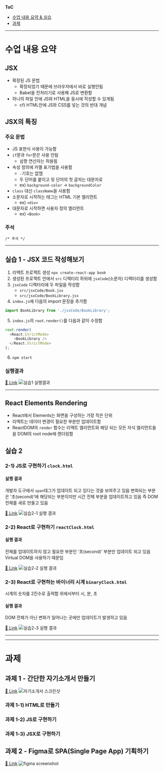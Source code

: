 **ToC**
- [수업 내용 요약 & 실습](#수업-내용-요약)
- [과제](#과제)

---

# 수업 내용 요약
## JSX
- 확장된 JS 문법
	- 확장되었기 때문에 브라우저에서 바로 실행안됨
	- Babel을 전처리기로 사용해 JS로 변환함
- 하나의 파일 안에 JS와 HTML을 동시에 작성할 수 있게됨
	- cf) HTML안에 JS와 CSS를 넣는 것의 반대 개념
## JSX의 특징
### 주요 문법
- JS 표현식 사용이 가능함
- `if`문과 `for`문은 사용 안됨
	- 삼항 연산자는 허용됨
- 속성 정의에 카멜 표기법을 사용함
	- `-`기호는 없앰
	- 두 단어를 붙이고 뒷 단어의 첫 글자는 대문자로
	- ex) `background-color` → `backgroundColor`
- `class` 대신 `className`을 사용함
- 소문자로 시작하는 태그는 HTML 기본 엘리먼트
	- ex) `<div>`
- 대문자로 시작하면 사용자 정의 엘리먼트
	- ex) `<Book>`

### 주석
```
/* 주석 */
```


---

## 실습 1 - JSX 코드 작성해보기

1. 리액트 프로젝트 생성 `npx create-react-app book`
2. 생성된 프로젝트 안에서 `src` 디렉터리 하위에 `jsxCode`(소문자) 디렉터리를 생성함
3. `jsxCode` 디렉터리에 두 파일을 작성함
	- `src/jsxCode/Book.jsx`
	- `src/jsxCode/BookLibrary.jsx`
4. `index.js`에 다음의 import 문장을 추가함
```js
import BookLibrary from './jsxCode/BookLibrary';
```
5. `index.js`의 `root.render()`를 다음과 같이 수정함
```js
root.render(
  <React.StrictMode>
    <BookLibrary />
  </React.StrictMode>
);
```
6. `npm start`
### 실행결과
[🔗 Link](https://seoftbh.github.io/24-1_React/week04/book/build/index.html)
![실습1 실행결과](./md/image.png)

---
## React Elements Rendering

- React에서 Elements는 화면을 구성하는 가장 작은 단위
- 리액트는 데이터 변경이 필요한 부분만 업데이트함
- ReactDOM의 `render` 함수는 리액트 엘리먼트와 해당 되는 모든 자식 엘리먼트들을 DOM의 root node에 렌더링함


## 실습 2
### 2-1) JS로 구현하기 `clock.html`

#### 실행 결과
개발자 도구에서 `span`태그가 업데이트 되고 있다는 것을 보여주고 있음
변화되는 부분은 '초(second)'에 해당되는 부분이지만 시간 전체 부분을 업데이트하고 있음
즉 DOM 전체를 새로 만들고 있음

[🔗 Link](https://seoftbh.github.io/24-1_React/week04/clock/clock.html)
![실습2-1 실행 결과](./md/image-1.png)


### 2-2) React로 구현하기 `reactClock.html`

#### 실행 결과
전체를 업데이트하지 않고
필요한 부분인 '초(second)' 부분만 업데이트 되고 있음
Virtual DOM을 사용하기 때문임

[🔗 Link](https://seoftbh.github.io/24-1_React/week04/clock/reactClock.html)
![실습2-2 실행 결과](./md/image-2.png)

### 2-3) React로 구현하는 바이너리 시계 `binaryClock.html`
시계의 숫자를 2진수로 출력함
위에서부터 시, 분, 초

#### 실행 결과
DOM 전체가 아닌 변화가 일어나는 곳에만 업데이트가 발생하고 있음

[🔗 Link](https://seoftbh.github.io/24-1_React/week04/clock/binaryClock.html)
![실습2-3 실행 결과](./md/image-3.png)

---
---

# 과제
## 과제 1 - 간단한 자기소개서 만들기
[🔗 Link](https://seoftbh.github.io/24-1_React/week04/report-aboutPage/about-html.html)
![자기소개서 스크린샷](./md/image-4.png)
### 과제 1-1) HTML로 만들기
### 과제 1-2) JS로 구현하기
### 과제 1-3) JSX로 구현하기

## 과제 2 - Figma로 SPA(Single Page App) 기획하기
[🔗 Link](https://www.figma.com/proto/LVPd0Gyv26a39fy5Nsi3Nz/Untitled?node-id=1-3&starting-point-node-id=1%3A3&mode=design&t=MyJHVinETmfVw13U-1)
![figma screenshot](./md/image-5.png)